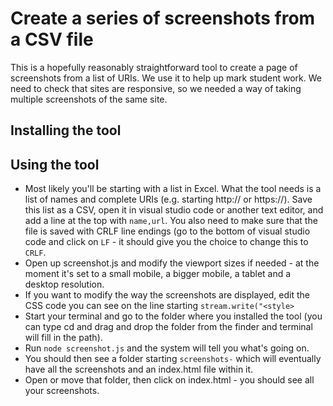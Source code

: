 # Create a series of screenshots from a CSV file

This is a hopefully reasonably straightforward tool to create a page of screenshots from a list of URIs. We use it to help up mark student work. We need to check that sites are responsive, so we needed a way of taking multiple screenshots of the same site.

## Installing the tool


## Using the tool
* Most likely you'll be starting with a list in Excel. What the tool needs is a list of names and complete URIs (e.g. starting http:// or https://). Save this list as a CSV, open it in visual studio code or another text editor, and add a line at the top with `name,url`. You also need to make sure that the file is saved with CRLF line endings (go to the bottom of visual studio code and click on `LF` - it should give you the choice to change this to `CRLF`.
* Open up screenshot.js and modify the viewport sizes if needed - at the moment it's set to a small mobile, a bigger mobile, a tablet and a desktop resolution.
* If you want to modify the way the screenshots are displayed, edit the CSS code you can see on the line starting `stream.write("<style>`
* Start your terminal and go to the folder where you installed the tool (you can type cd and drag and drop the folder from the finder and terminal will fill in the path).
* Run `node screenshot.js` and the system will tell you what's going on.
* You should then see a folder starting `screenshots-` which will eventually have all the screenshots and an index.html file within it.
* Open or move that folder, then click on index.html - you should see all your screenshots.
